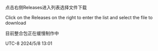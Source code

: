 点击右侧Releases进入列表选择文件下载

Click on the Releases on the right to enter the list and select the file to download

目前整合包正在缓慢制作中

UTC-8 2024/5/8 13:01
